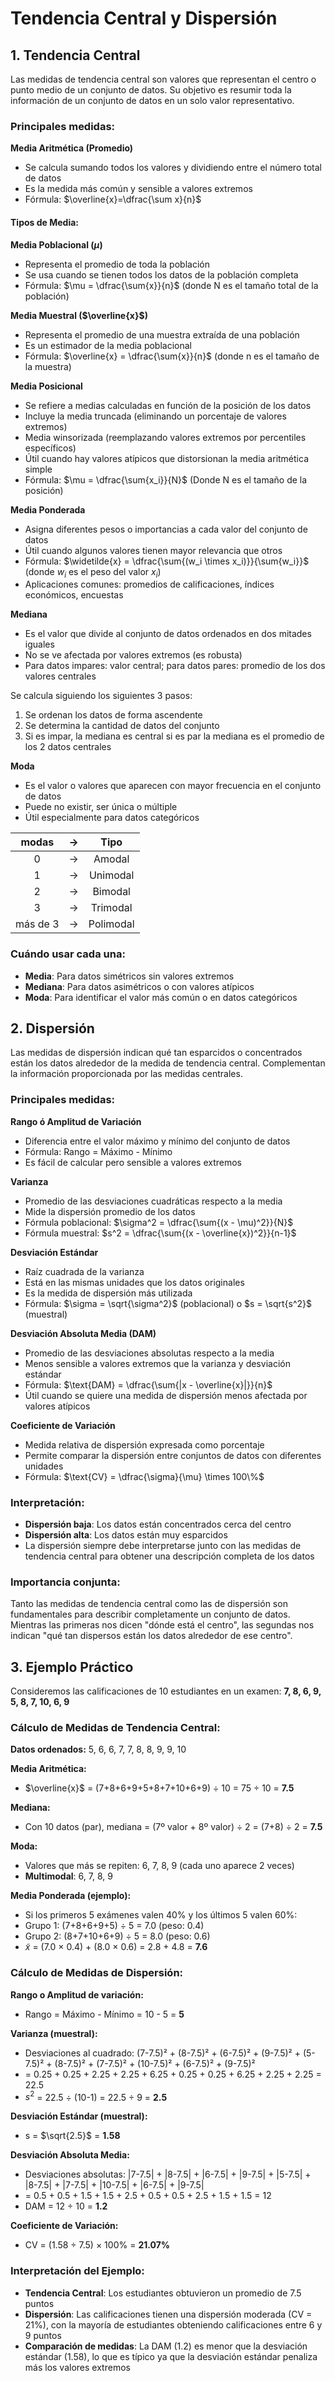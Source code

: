 # Tendencia Central y Dispersión

## 1. Tendencia Central

Las medidas de tendencia central son valores que representan el centro o punto medio de un conjunto de datos. Su objetivo es resumir toda la información de un conjunto de datos en un solo valor representativo.

### Principales medidas:

**Media Aritmética (Promedio)**
- Se calcula sumando todos los valores y dividiendo entre el número total de datos
- Es la medida más común y sensible a valores extremos
- Fórmula: $\overline{x}=\dfrac{\sum x}{n}$

#### Tipos de Media:

**Media Poblacional ($\mu$)**
- Representa el promedio de toda la población
- Se usa cuando se tienen todos los datos de la población completa
- Fórmula: $\mu = \dfrac{\sum{x}}{n}$ (donde N es el tamaño total de la población)

**Media Muestral ($\overline{x}$)**
- Representa el promedio de una muestra extraída de una población
- Es un estimador de la media poblacional
- Fórmula: $\overline{x} = \dfrac{\sum{x}}{n}$ (donde n es el tamaño de la muestra)

**Media Posicional**
- Se refiere a medias calculadas en función de la posición de los datos
- Incluye la media truncada (eliminando un porcentaje de valores extremos)
- Media winsorizada (reemplazando valores extremos por percentiles específicos)
- Útil cuando hay valores atípicos que distorsionan la media aritmética simple
- Fórmula: $\mu = \dfrac{\sum{x_i}}{N}$ (Donde N es el tamaño de la posición)

**Media Ponderada**
- Asigna diferentes pesos o importancias a cada valor del conjunto de datos
- Útil cuando algunos valores tienen mayor relevancia que otros
- Fórmula: $\widetilde{x} = \dfrac{\sum{(w_i \times x_i)}}{\sum{w_i}}$ (donde $w_i$ es el peso del valor $x_i$)
- Aplicaciones comunes: promedios de calificaciones, índices económicos, encuestas

**Mediana**
- Es el valor que divide al conjunto de datos ordenados en dos mitades iguales
- No se ve afectada por valores extremos (es robusta)
- Para datos impares: valor central; para datos pares: promedio de los dos valores centrales

Se calcula siguiendo los siguientes 3 pasos:

1. Se ordenan los datos de forma ascendente
2. Se determina la cantidad de datos del conjunto
3. Si es impar, la mediana es central si es par la mediana es el promedio de los 2 datos centrales  

**Moda**
- Es el valor o valores que aparecen con mayor frecuencia en el conjunto de datos
- Puede no existir, ser única o múltiple
- Útil especialmente para datos categóricos

<center>

|modas| -> |Tipo|
|:---:|:---:|:---:|
|0|->|Amodal|
|1|->|Unimodal|
|2|->|Bimodal|
|3|->|Trimodal|
|más de 3|->|Polimodal|
</center>

### Cuándo usar cada una:
- **Media**: Para datos simétricos sin valores extremos
- **Mediana**: Para datos asimétricos o con valores atípicos
- **Moda**: Para identificar el valor más común o en datos categóricos

## 2. Dispersión

Las medidas de dispersión indican qué tan esparcidos o concentrados están los datos alrededor de la medida de tendencia central. Complementan la información proporcionada por las medidas centrales.

### Principales medidas:

**Rango ó Amplitud de Variación**
- Diferencia entre el valor máximo y mínimo del conjunto de datos
- Fórmula: Rango = Máximo - Mínimo
- Es fácil de calcular pero sensible a valores extremos

**Varianza**
- Promedio de las desviaciones cuadráticas respecto a la media
- Mide la dispersión promedio de los datos
- Fórmula poblacional: $\sigma^2 = \dfrac{\sum{(x - \mu)^2}}{N}$
- Fórmula muestral: $s^2 = \dfrac{\sum{(x - \overline{x})^2}}{n-1}$ 


**Desviación Estándar**
- Raíz cuadrada de la varianza
- Está en las mismas unidades que los datos originales
- Es la medida de dispersión más utilizada
- Fórmula: $\sigma = \sqrt{\sigma^2}$ (poblacional) o $s = \sqrt{s^2}$ (muestral)

**Desviación Absoluta Media (DAM)**
- Promedio de las desviaciones absolutas respecto a la media
- Menos sensible a valores extremos que la varianza y desviación estándar
- Fórmula: $\text{DAM} = \dfrac{\sum{|x - \overline{x}|}}{n}$
- Útil cuando se quiere una medida de dispersión menos afectada por valores atípicos

**Coeficiente de Variación**
- Medida relativa de dispersión expresada como porcentaje
- Permite comparar la dispersión entre conjuntos de datos con diferentes unidades
- Fórmula: $\text{CV} = \dfrac{\sigma}{\mu} \times 100\%$

### Interpretación:
- **Dispersión baja**: Los datos están concentrados cerca del centro
- **Dispersión alta**: Los datos están muy esparcidos
- La dispersión siempre debe interpretarse junto con las medidas de tendencia central para obtener una descripción completa de los datos

### Importancia conjunta:
Tanto las medidas de tendencia central como las de dispersión son fundamentales para describir completamente un conjunto de datos. Mientras las primeras nos dicen "dónde está el centro", las segundas nos indican "qué tan dispersos están los datos alrededor de ese centro".

## 3. Ejemplo Práctico

Consideremos las calificaciones de 10 estudiantes en un examen: **7, 8, 6, 9, 5, 8, 7, 10, 6, 9**

### Cálculo de Medidas de Tendencia Central:

**Datos ordenados:** 5, 6, 6, 7, 7, 8, 8, 9, 9, 10

**Media Aritmética:**
- $\overline{x}$ = (7+8+6+9+5+8+7+10+6+9) ÷ 10 = 75 ÷ 10 = **7.5**

**Mediana:**
- Con 10 datos (par), mediana = (7º valor + 8º valor) ÷ 2 = (7+8) ÷ 2 = **7.5**

**Moda:**
- Valores que más se repiten: 6, 7, 8, 9 (cada uno aparece 2 veces)
- **Multimodal**: 6, 7, 8, 9

**Media Ponderada (ejemplo):**
- Si los primeros 5 exámenes valen 40% y los últimos 5 valen 60%:
- Grupo 1: (7+8+6+9+5) ÷ 5 = 7.0 (peso: 0.4)
- Grupo 2: (8+7+10+6+9) ÷ 5 = 8.0 (peso: 0.6)
- $\widetilde{x}$ = (7.0 × 0.4) + (8.0 × 0.6) = 2.8 + 4.8 = **7.6**

### Cálculo de Medidas de Dispersión:

**Rango o Amplitud de variación:**
- Rango = Máximo - Mínimo = 10 - 5 = **5**

**Varianza (muestral):**
- Desviaciones al cuadrado: (7-7.5)² + (8-7.5)² + (6-7.5)² + (9-7.5)² + (5-7.5)² + (8-7.5)² + (7-7.5)² + (10-7.5)² + (6-7.5)² + (9-7.5)²
- = 0.25 + 0.25 + 2.25 + 2.25 + 6.25 + 0.25 + 0.25 + 6.25 + 2.25 + 2.25 = 22.5
- $s^2$ = 22.5 ÷ (10-1) = 22.5 ÷ 9 = **2.5**

**Desviación Estándar (muestral):**
- s = $\sqrt{2.5}$ = **1.58**

**Desviación Absoluta Media:**
- Desviaciones absolutas: |7-7.5| + |8-7.5| + |6-7.5| + |9-7.5| + |5-7.5| + |8-7.5| + |7-7.5| + |10-7.5| + |6-7.5| + |9-7.5|
- = 0.5 + 0.5 + 1.5 + 1.5 + 2.5 + 0.5 + 0.5 + 2.5 + 1.5 + 1.5 = 12
- DAM = 12 ÷ 10 = **1.2**

**Coeficiente de Variación:**
- CV = (1.58 ÷ 7.5) × 100% = **21.07%**

### Interpretación del Ejemplo:
- **Tendencia Central**: Los estudiantes obtuvieron un promedio de 7.5 puntos
- **Dispersión**: Las calificaciones tienen una dispersión moderada (CV = 21%), con la mayoría de estudiantes obteniendo calificaciones entre 6 y 9 puntos
- **Comparación de medidas**: La DAM (1.2) es menor que la desviación estándar (1.58), lo que es típico ya que la desviación estándar penaliza más los valores extremos